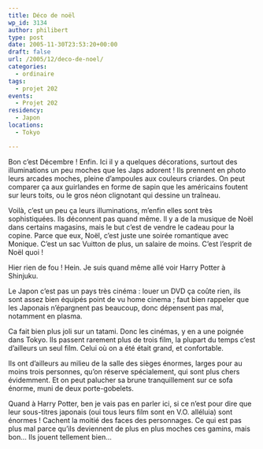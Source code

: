```yaml
---
title: Déco de noël
wp_id: 3134
author: philibert
type: post
date: 2005-11-30T23:53:20+00:00
draft: false
url: /2005/12/deco-de-noel/
categories:
  - ordinaire
tags:
  - projet 202
events:
  - Projet 202
residency:
  - Japon
locations:
  - Tokyo

---
```

Bon c&rsquo;est Décembre ! Enfin. Ici il y a quelques décorations, surtout des illuminations un peu moches que les Japs adorent ! Ils prennent en photo leurs arcades moches, pleine d&rsquo;ampoules aux couleurs criardes. On peut comparer ça aux guirlandes en forme de sapin que les américains foutent sur leurs toits, ou le gros néon clignotant qui dessine un traîneau. 

Voilà, c&rsquo;est un peu ça leurs illuminations, m&rsquo;enfin elles sont très sophistiquées. Ils déconnent pas quand même. Il y a de la musique de Noël dans certains magasins, mais le but c&rsquo;est de vendre le cadeau pour la copine. Parce que eux, Noël, c&rsquo;est juste une soirée romantique avec Monique. C&rsquo;est un sac Vuitton de plus, un salaire de moins. C&rsquo;est l&rsquo;esprit de Noël quoi !

Hier rien de fou ! Hein. Je suis quand même allé voir Harry Potter à Shinjuku. 

Le Japon c&rsquo;est pas un pays très cinéma : louer un DVD ça coûte rien, ils sont assez bien équipés point de vu home cinema ; faut bien rappeler que les Japonais n&rsquo;épargnent pas beaucoup, donc dépensent pas mal, notamment en plasma.
  
Ca fait bien plus joli sur un tatami. Donc les cinémas, y en a une poignée dans Tokyo. Ils passent rarement plus de trois film, la plupart du temps c&rsquo;est d&rsquo;ailleurs un seul film. Celui où on a été était grand, et confortable. 

Ils ont d&rsquo;ailleurs au milieu de la salle des sièges énormes, larges pour au moins trois personnes, qu&rsquo;on réserve spécialement, qui sont plus chers évidemment. Et on peut palucher sa brune tranquillement sur ce sofa énorme, muni de deux porte-gobelets. 

Quand à Harry Potter, ben je vais pas en parler ici, si ce n&rsquo;est pour dire que leur sous-titres japonais (oui tous leurs film sont en V.O. alléluia) sont énormes ! Cachent la moitié des faces des personnages. Ce qui est pas plus mal parce qu&rsquo;ils deviennent de plus en plus moches ces gamins, mais bon&#8230; Ils jouent tellement bien&#8230;